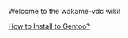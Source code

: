 Welcome to the wakame-vdc wiki!

[How to Install to Gentoo?](https://github.com/s1061123/wakame-vdc/wiki/Wakame-vdc-install-memo-for-Gentoo-linux-(ver1))